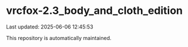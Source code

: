 # vrcfox-2.3_body_and_cloth_edition

Last updated: 2025-06-06 12:45:53

This repository is automatically maintained.

